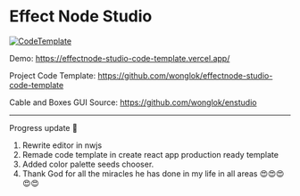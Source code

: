 # Effect Node Studio

[![CodeTemplate](https://raw.githubusercontent.com/wonglok/enstudio/master/docs/img/enstudio.png)](https://github.com/wonglok/enstudio)

Demo:
https://effectnode-studio-code-template.vercel.app/

Project Code Template:
https://github.com/wonglok/effectnode-studio-code-template

Cable and Boxes GUI Source:
https://github.com/wonglok/enstudio


----

Progress update 🤩
1. Rewrite editor in nwjs
2. Remade code template in create react app production ready template
3. Added color palette seeds chooser.
4. Thank God for all the miracles he has done in my life in all areas 😍😍😍😍😍
